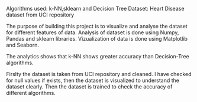 Algorithms used: k-NN,sklearn and Decision Tree
Dataset: Heart Disease dataset from UCI repository

The purpose of building this project is to visualize and analyse the dataset for 
different features of data. 
Analysis of dataset is done using Numpy, Pandas and sklearn libraries.
Vizualization of data is done using Matplotlib and Seaborn.

The analytics shows that k-NN shows greater accuracy than Decision-Tree algorithms.

Firslty the dataset is taken from UCI repository and cleaned. I have checked for null 
values if exists, then the dataset is visualized to understand the dataset clearly.
Then the dataset is trained to check the accuracy of different algorithms.
